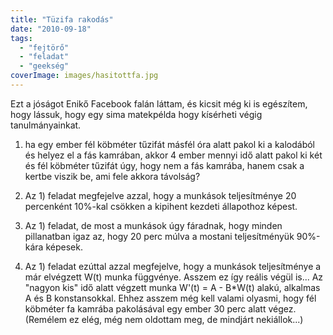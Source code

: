 ```yaml
---
title: "Tüzifa rakodás"
date: "2010-09-18"
tags: 
  - "fejtörő"
  - "feladat"
  - "geekség"
coverImage: images/hasitottfa.jpg
---
```


Ezt a jóságot Enikő Facebook falán láttam, és kicsit még ki is egészítem, hogy lássuk, hogy egy sima matekpélda hogy kísérheti végig tanulmányainkat.

1) ha egy ember fél köbméter tűzifát másfél óra alatt pakol ki a kalodából és helyez el a fás kamrában, akkor 4 ember mennyi idő alatt pakol ki két és fél köbméter tűzifát úgy, hogy nem a fás kamrába, hanem csak a kertbe viszik be, ami fele akkora távolság?

2) Az 1) feladat megfejelve azzal, hogy a munkások teljesítménye 20 percenként 10%-kal csökken a kipihent kezdeti állapothoz képest.

3) Az 1) feladat, de most a munkások úgy fáradnak, hogy minden pillanatban igaz az, hogy 20 perc múlva a mostani teljesítményük 90%-kára képesek.

4) Az 1) feladat ezúttal azzal megfejelve, hogy a munkások teljesítménye a már elvégzett W(t) munka függvénye. Asszem ez így reális végül is... Az "nagyon kis" idő alatt végzett munka W'(t) = A - B\*W(t) alakú, alkalmas A és B konstansokkal. Ehhez asszem még kell valami olyasmi, hogy fél köbméter fa kamrába pakolásával egy ember 30 perc alatt végez. (Remélem ez elég, még nem oldottam meg, de mindjárt nekiállok...)

